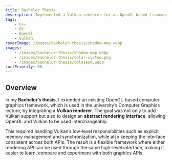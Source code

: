 ```yaml
---
title: Bachelor Thesis 
description: Implemented a Vulkan renderer for an OpenGL based framework by creating an abstract rendering interface.
tags: 
    - C++
    - Qt
    - OpenGl
    - Vulkan
coverImage: /images/bachelor-thesis/shadow-map.webp
images: 
    - /images/bachelor-thesis/shadow-map.webp
    - /images/bachelor-thesis/solar-system.png
    - /images/bachelor-thesis/coloseum.webp
sortPriority: 60
---
```


## Overview

In my **Bachelor’s thesis**, I extended an existing OpenGL-based computer graphics framework, which is used in the university’s Computer Graphics lecture, by integrating a **Vulkan renderer**. The goal was not only to add Vulkan support but also to design an **abstract rendering interface**, allowing OpenGL and Vulkan to be used interchangeably.

This required handling Vulkan’s low-level responsibilities such as explicit memory management and synchronization, while also keeping the interface consistent across both APIs. The result is a flexible framework where either rendering API can be used through the same high-level interface, making it easier to learn, compare and experiment with both graphics APIs.
